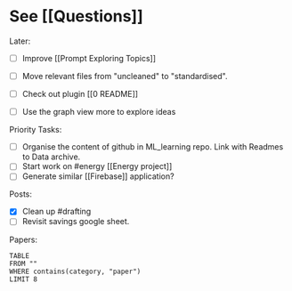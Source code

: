 # See [[Questions]]


Later:
- [ ] Improve [[Prompt Exploring Topics]]
- [ ] Move relevant files from "uncleaned" to "standardised".
- [ ] Check out plugin [[0 README]]
- [ ] Use the graph view more to explore ideas


Priority Tasks:

- [ ] Organise the content of github in ML_learning repo. Link with Readmes to Data archive.
- [ ] Start work on #energy [[Energy project]]
- [ ] Generate similar [[Firebase]] application?

Posts:
- [x] Clean up #drafting
- [ ] Revisit savings google sheet.

Papers:
```dataview
TABLE
FROM ""
WHERE contains(category, "paper")
LIMIT 8
```